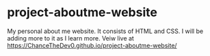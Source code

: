 # project-aboutme-website
My personal about me website.
It consists of HTML and CSS. I will be adding more to it as I learn more.
Veiw live at  https://ChanceTheDev0.github.io/project-aboutme-website/



